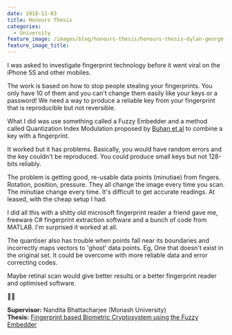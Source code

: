 ```yaml
---
date: 2018-11-03
title: Honours Thesis
categories:
  - University
feature_image: /images/blog/honours-thesis/honours-thesis-dylan-george-field.jpg
feature_image_title: 
---
```

<p>
I was asked to investigate fingerprint technology before it went viral on the iPhone 5S and other mobiles.
</p>
<p>
The work is based on how to stop people stealing your fingerprints. You only have 10 of them and you can't change them easily like your keys or a password! We need a way to produce a reliable key from your fingerprint that is reproducible but not reversible.
</p>
<p>
What I did was use something called a Fuzzy Embedder and a method called Quantization Index Modulation proposed by <a href="{{ site.baseurl }}/downloads/embedding-renewable-cryptographic-keys-into-continuous-noisy-data-buhan.pdf">Buhan et al</a> to combine a key with a fingerprint.
</p>
<p>
It worked but it has problems. Basically, you would have random errors and the key couldn't be reproduced. You could produce small keys but not 128-bits reliably.
</p>
<p>
The problem is getting good, re-usable data points (minutiae) from fingers. Rotation, position, pressure. They all change the image every time you scan. The minutiae change every time. It's difficult to get accurate readings. At leased, with the cheap setup I had.
</p>
<p>
I did all this with a shitty old microsoft fingerprint reader a friend gave me, freeware C# fingerprint extraction software and a bunch of code from MATLAB. I'm surprised it worked at all.
</p>
<p>
The quantiser also has trouble when points fall near its boundaries and incorrectly maps vectors to 'ghost' data points. Eg, One that doesn't exist in the original set. It could be overcome with more reliable data and error correcting codes.
</p>
<p>
Maybe retinal scan would give better results or a better fingerprint reader and optimised software.
</p>
<p>
🤷‍♂️
</p>
<p>
<strong>Supervisor:</strong> Nandita Bhattacharjee (Monash University)<br />
<strong>Thesis:</strong> <a href="{{ site.baseurl }}/downloads/fingerprint-based-biometric-cryptosystem-using-the-fuzzy-embedder-dylan-george-field-minor-thesis.pdf">Fingerprint based Biometric Cryptosystem using the Fuzzy Embedder</a>
</p>